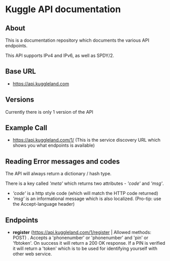 # Kuggle API documentation
## About
This is a documentation repository which documents the various API endpoints. 

This API supports IPv4 and IPv6, as well as SPDY/2.

## Base URL
* https://api.kuggleland.com

## Versions
Currently there is only 1 version of the API

## Example Call

* https://api.kuggleland.com/1/ (This is the service discovery URL which shows you what endpoints is available)

## Reading Error messages and codes
The API will always return a dictionary / hash type. 

There is a key called *'meta'* which returns two attributes - *'code'* and *'msg'*.

* *'code'* is a http style code (which will match the HTTP code returned)
* *'msg'* is an informational message which is also localized. (Pro-tip: use the Accept-language header)

## Endpoints

* **register** (https://api.kuggleland.com/1/register | Allowed methods: POST) . Accepts a 'phonenumber' or 'phonenumber' and 'pin' or 'fbtoken'. On success it will return a 200 OK response. If a PIN is verified it will return a 'token' which is to be used for identifying yourself with other web service.
